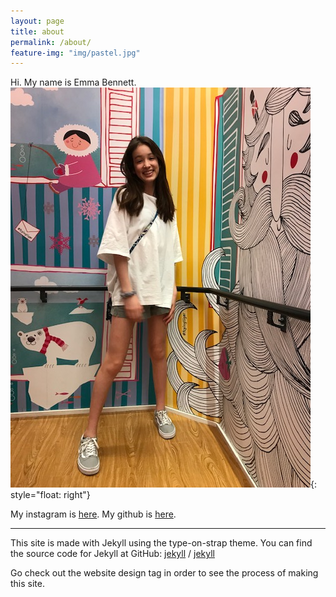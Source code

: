 ```yaml
---
layout: page
title: about
permalink: /about/
feature-img: "img/pastel.jpg"
---
```

Hi. My name is Emma Bennett.
![profile](img/profile.jpg){: style="float: right"}


My instagram is [here](https://www.instagram.com/emma.bbennett/). My github is [here](https://github.com/emma-bennett).

---

This site is made with Jekyll using the type-on-strap theme. You can find the source code for Jekyll at GitHub:
[jekyll][jekyll-organization] /
[jekyll](https://github.com/jekyll/jekyll)

Go check out the website design tag in order to see the process of making this site.


[jekyll-organization]: https://github.com/jekyll
